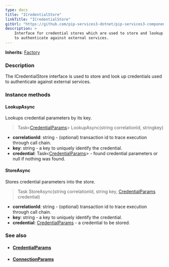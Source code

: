 ```yaml
---
type: docs
title: "ICredentialStore"
linkTitle: "ICredentialStore"
gitUrl: "https://github.com/pip-services3-dotnet/pip-services3-components-dotnet"
description: >
    Interface for credential stores which are used to store and lookup credentials
    to authenticate against external services.
---
```


**Inherits**: [Factory](../../build/factory)

### Description

The ICredentialStore interface is used to store and look up credentials used to authenticate against external services.

### Instance methods

#### LookupAsync
Lookups credential parameters by its key.

> Task<[CredentialParams](../credential_params)> LookupAsync(string correlationId, stringkey)

- **correlationId**: string - (optional) transaction id to trace execution through call chain.
- **key**: string - a key to uniquely identify the credential.
- **credential**: Task<[CredentialParams](../credential_params)> - found credential parameters or null if nothing was found.


#### StoreAsync
Stores credential parameters into the store.

> Task StoreAsync(string correlationId, string key, [CredentialParams](../credential_params) credential)

- **correlationId**: string - (optional) transaction id to trace execution through call chain.
- **key**: string - a key to uniquely identify the credential.
- **credential**: [CredentialParams](../credential_params) - a credential to be stored.



### See also
- #### [CredentialParams](../credential_params)
- #### [ConnectionParams](../connection_params)
